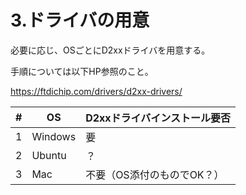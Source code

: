 # 3.ドライバの用意

必要に応じ、OSごとにD2xxドライバを用意する。

手順については以下HP参照のこと。

https://ftdichip.com/drivers/d2xx-drivers/



| #    | OS      | D2xxドライバインストール要否 |
| ---- | ------- | ---------------------------- |
| 1    | Windows | 要                           |
| 2    | Ubuntu  | ？                           |
| 3    | Mac     | 不要（OS添付のものでOK？）   |

